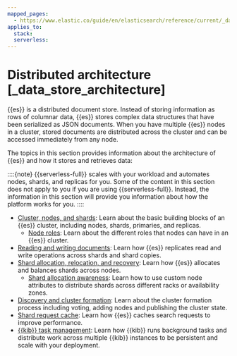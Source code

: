 ```yaml
---
mapped_pages:
  - https://www.elastic.co/guide/en/elasticsearch/reference/current/_data_store_architecture.html
applies_to:
  stack:
  serverless:
---
```


# Distributed architecture [_data_store_architecture]

{{es}} is a distributed document store. Instead of storing information as rows of columnar data, {{es}} stores complex data structures that have been serialized as JSON documents. When you have multiple {{es}} nodes in a cluster, stored documents are distributed across the cluster and can be accessed immediately from any node.

The topics in this section provides information about the architecture of {{es}} and how it stores and retrieves data:

::::{note}
{{serverless-full}} scales with your workload and automates nodes, shards, and replicas for you. Some of the content in this section does not apply to you if you are using {{serverless-full}}. Instead, the information in this section will provide you information about how the platform works for you.
::::

* [Cluster, nodes, and shards](distributed-architecture/clusters-nodes-shards.md): Learn about the basic building blocks of an {{es}} cluster, including nodes, shards, primaries, and replicas.
  * [Node roles](distributed-architecture/clusters-nodes-shards/node-roles.md): Learn about the different roles that nodes can have in an {{es}} cluster.
* [Reading and writing documents](distributed-architecture/reading-and-writing-documents.md): Learn how {{es}} replicates read and write operations across shards and shard copies.
* [Shard allocation, relocation, and recovery](distributed-architecture/shard-allocation-relocation-recovery.md): Learn how {{es}} allocates and balances shards across nodes.
  * [Shard allocation awareness](distributed-architecture/shard-allocation-relocation-recovery/shard-allocation-awareness.md): Learn how to use custom node attributes to distribute shards across different racks or availability zones.
* [Discovery and cluster formation](distributed-architecture/discovery-cluster-formation.md): Learn about the cluster formation process including voting, adding nodes and publishing the cluster state.
* [Shard request cache](/deploy-manage/distributed-architecture/shard-request-cache.md): Learn how {{es}} caches search requests to improve performance.
* [{{kib}} task management](distributed-architecture/kibana-tasks-management.md): Learn how {{kib}} runs background tasks and distribute work across multiple {{kib}} instances to be persistent and scale with your deployment.